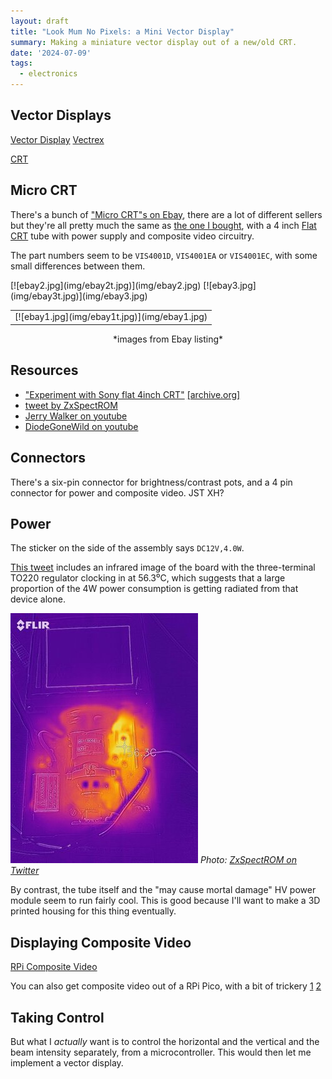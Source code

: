 ```yaml
---
layout: draft
title: "Look Mum No Pixels: a Mini Vector Display"
summary: Making a miniature vector display out of a new/old CRT.
date: '2024-07-09'
tags:
  - electronics
---
```


## Vector Displays

[Vector Display](https://en.wikipedia.org/wiki/Vector_monitor)
[Vectrex](https://en.wikipedia.org/wiki/Vectrex)

[CRT](https://en.wikipedia.org/wiki/Cathode-ray_tube)

## Micro CRT

There's a bunch of ["Micro CRT"s on Ebay](https://www.ebay.com.au/sch/i.html?_nkw=micro+crt&_sacat=293),
there are a lot of different sellers but they're all pretty much the same as
[the one I bought](https://www.ebay.com.au/itm/404936807399), with a 4 inch 
[Flat CRT](https://en.wikipedia.org/wiki/Cathode-ray_tube#Flat_CRTs)
tube with power supply and composite video circuitry.

The part numbers seem to be `VIS4001D`, `VIS4001EA` or `VIS4001EC`,
with some small differences between them.

<table><tr><td>
[![ebay1.jpg](img/ebay1t.jpg)](img/ebay1.jpg)
</td></td>
[![ebay2.jpg](img/ebay2t.jpg)](img/ebay2.jpg)
</td></td>
[![ebay3.jpg](img/ebay3t.jpg)](img/ebay3.jpg)
</td></tr></table>
<div style="width: 100%; text-align: center">
*images from Ebay listing*
</div>

## Resources

* ["Experiment with Sony flat 4inch CRT"](https://geeseang.wordpress.com/experiment-with-sony-flat-4inch-crt/)
[[archive.org]](https://web.archive.org/web/20230522080743/https://geeseang.wordpress.com/experiment-with-sony-flat-4inch-crt/)
* [tweet by ZxSpectROM](https://twitter.com/ZxSpectROM/status/1407363271171186695)
* [Jerry Walker on youtube](https://www.youtube.com/watch?v=mh_9LUYnDv0)
* [DiodeGoneWild on youtube](https://www.youtube.com/watch?v=l9CXZXSwG7I)

## Connectors

There's a six-pin connector for brightness/contrast pots, and a 4 pin 
connector for power and composite video.  JST XH? 

## Power

The sticker on the side of the assembly says `DC12V,4.0W`.

[This tweet](https://twitter.com/ZxSpectROM/status/1408460498882940934) 
includes an infrared image of the board with the three-terminal TO220
regulator clocking in at 56.3⁰C, which suggests that a
large proportion of the 4W power consumption is getting radiated from
that device alone.

[![flir.jpg](img/flirt.jpg)](img/flir.jpg)
*Photo: [ZxSpectROM on Twitter](https://twitter.com/ZxSpectROM/)*

By contrast, the tube itself and the "may cause mortal damage" HV power
module seem to run fairly cool.
This is good because I'll want to make a 3D printed housing for this thing
eventually.

## Displaying Composite Video

[RPi Composite Video](https://en.wikipedia.org/wiki/Raspberry_Pi#Video)

You can also get composite video out of a RPi Pico, with a bit of trickery
[1](http://www.breakintoprogram.co.uk/projects/pico/composite-video-on-the-raspberry-pi-pico)
[2](https://areed.me/posts/2021-07-14_implementing_composite_video_output_using_the_pi_picos_pio/)

## Taking Control

But what I *actually* want is to control the horizontal and the vertical
and the beam intensity separately, from a microcontroller.  This would then
let me implement a vector display.



